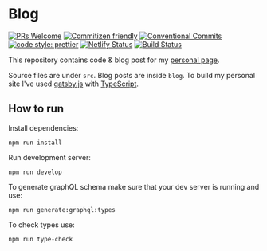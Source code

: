 # Blog

[![PRs Welcome](https://img.shields.io/badge/PRs-welcome-brightgreen.svg?style=flat-square)](http://makeapullrequest.com)
[![Commitizen friendly](https://img.shields.io/badge/commitizen-friendly-brightgreen.svg)](http://commitizen.github.io/cz-cli/)
[![Conventional Commits](https://img.shields.io/badge/Conventional%20Commits-1.0.0-yellow.svg)](https://conventionalcommits.org)
[![code style: prettier](https://img.shields.io/badge/code_style-prettier-ff69b4.svg?style=flat-square)](https://github.com/prettier/prettier)
[![Netlify Status](https://api.netlify.com/api/v1/badges/76679400-2108-484e-b2a4-dccd71984e48/deploy-status)](https://app.netlify.com/sites/flamboyant-stallman-9dcf8d/deploys)
[![Build Status](https://travis-ci.org/krzysztofzuraw-dot-com/blog.svg?branch=master)](https://travis-ci.org/krzysztofzuraw-dot-com/blog)

This repository contains code & blog post for my [personal page](https://krzysztofzuraw.com).

Source files are under `src`. Blog posts are inside `blog`. To build my personal site I've used
[gatsby.js](https://www.gatsbyjs.org/) with [TypeScript](https://www.typescriptlang.org/).

## How to run

Install dependencies:

```shell
npm run install
```

Run development server:

```shell
npm run develop
```

To generate graphQL schema make sure that your dev server is running and use:

```shell
npm run generate:graphql:types
```

To check types use:

```shell
npm run type-check
```
